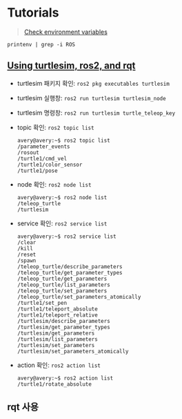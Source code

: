 # Tutorials
> [Check environment variables](https://docs.ros.org/en/humble/Tutorials/Beginner-CLI-Tools/Configuring-ROS2-Environment.html#check-environment-variables)
    
```commandline
printenv | grep -i ROS
```

## [Using turtlesim, ros2, and rqt](https://docs.ros.org/en/humble/Tutorials/Beginner-CLI-Tools/Introducing-Turtlesim/Introducing-Turtlesim.html#using-turtlesim-ros2-and-rqt)
    
- turtlesim 패키지 확인: `ros2 pkg executables turtlesim`
- turtlesim 실행창: `ros2 run turtlesim turtlesim_node`
- turtlesim 명령창: `ros2 run turtlesim turtle_teleop_key`

- topic 확인: `ros2 topic list`
    ```
    avery@avery:~$ ros2 topic list
    /parameter_events
    /rosout
    /turtle1/cmd_vel
    /turtle1/color_sensor
    /turtle1/pose
    ```
  
- node 확인: `ros2 node list`
    ```commandline
    avery@avery:~$ ros2 node list
    /teleop_turtle
    /turtlesim
    ```
  
- service 확인: `ros2 service list`
    ```commandline
    avery@avery:~$ ros2 service list
    /clear
    /kill
    /reset
    /spawn
    /teleop_turtle/describe_parameters
    /teleop_turtle/get_parameter_types
    /teleop_turtle/get_parameters
    /teleop_turtle/list_parameters
    /teleop_turtle/set_parameters
    /teleop_turtle/set_parameters_atomically
    /turtle1/set_pen
    /turtle1/teleport_absolute
    /turtle1/teleport_relative
    /turtlesim/describe_parameters
    /turtlesim/get_parameter_types
    /turtlesim/get_parameters
    /turtlesim/list_parameters
    /turtlesim/set_parameters
    /turtlesim/set_parameters_atomically
    ```
  
- action 확인: `ros2 action list`
    ```commandline
    avery@avery:~$ ros2 action list
    /turtle1/rotate_absolute
    ```

## rqt 사용

